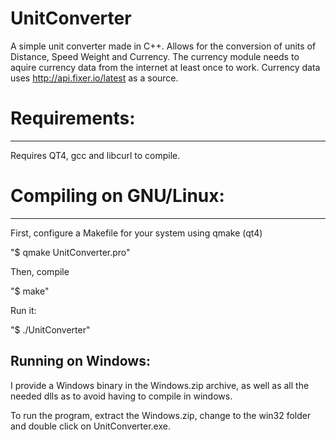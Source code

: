 # UnitConverter
A simple unit converter made in C++.
Allows for the conversion of units of Distance, Speed Weight and Currency.
The currency module needs to aquire currency data from the internet at least once to work.
Currency data uses http://api.fixer.io/latest as a source.

# Requirements:
--------------
Requires QT4, gcc and libcurl to compile.

# Compiling on GNU/Linux:
-----------------------
First, configure a Makefile for your system using qmake (qt4)

"$ qmake UnitConverter.pro"

Then, compile

"$ make"

Run it:

"$ ./UnitConverter"

Running on Windows:
-------------------
I provide a Windows binary in the Windows.zip archive, as well as all the needed dlls as to avoid having
to compile in windows.

To run the program, extract the Windows.zip, change to the win32 folder and double click on
UnitConverter.exe.
